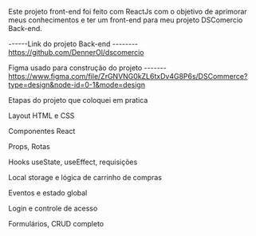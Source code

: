 Este projeto front-end foi feito com ReactJs com o objetivo de aprimorar meus conhecimentos e ter um 
front-end para meu projeto DSComercio Back-end.


------Link do projeto Back-end -------- https://github.com/DennerOl/dscomercio


Figma usado para construção do projeto ------- https://www.figma.com/file/ZrGNVNG0kZL6txDv4G8P6s/DSCommerce?type=design&node-id=0-1&mode=design

Etapas do projeto que coloquei em pratica 

Layout HTML e CSS

Componentes React

Props, Rotas

Hooks useState, useEffect, requisições

Local storage e lógica de carrinho de compras

Eventos e estado global

Login e controle de acesso

Formulários, CRUD completo
